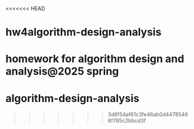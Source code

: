 <<<<<<< HEAD
# hw4algorithm-design-analysis
homework for algorithm design and analysis@2025 spring
=======
# algorithm-design-analysis
>>>>>>> 3d8f54af61c3fe46ab0d44785466f785c2bbcd3f
